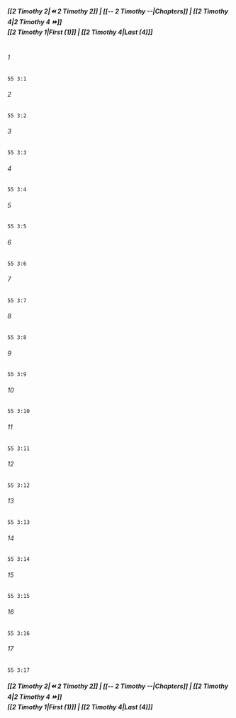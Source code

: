 
##### **[[2 Timothy 2|⏪ 2 Timothy 2]] | [[-- 2 Timothy --|Chapters]] | [[2 Timothy 4|2 Timothy 4 ⏩]]**<br>**[[2 Timothy 1|First (1)]] | [[2 Timothy 4|Last (4)]]**<br><br>

###### 1
``` verse
55 3:1
```
###### 2
``` verse
55 3:2
```
###### 3
``` verse
55 3:3
```
###### 4
``` verse
55 3:4
```
###### 5
``` verse
55 3:5
```
###### 6
``` verse
55 3:6
```
###### 7
``` verse
55 3:7
```
###### 8
``` verse
55 3:8
```
###### 9
``` verse
55 3:9
```
###### 10
``` verse
55 3:10
```
###### 11
``` verse
55 3:11
```
###### 12
``` verse
55 3:12
```
###### 13
``` verse
55 3:13
```
###### 14
``` verse
55 3:14
```
###### 15
``` verse
55 3:15
```
###### 16
``` verse
55 3:16
```
###### 17
``` verse
55 3:17
```

##### **[[2 Timothy 2|⏪ 2 Timothy 2]] | [[-- 2 Timothy --|Chapters]] | [[2 Timothy 4|2 Timothy 4 ⏩]]**<br>**[[2 Timothy 1|First (1)]] | [[2 Timothy 4|Last (4)]]**
